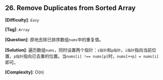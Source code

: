 ## 26. Remove Duplicates from Sorted Array

__[Difficulty]__: _`Easy`_

__[Tag]__: _`Array`_

__[Question]__: 原地去除已排序数组`nums`中的重复值。

__[Solution]__: 遍历数组`nums`，同时设置两个指针：`i指针`和`p指针`，`i指针`指向当前位置，`p指针`指向已去重的位置。当`nums[i] !== nums[p]`时，`nums[++p] = nums[i]`即可。

__[Complexity]__: O(n)
